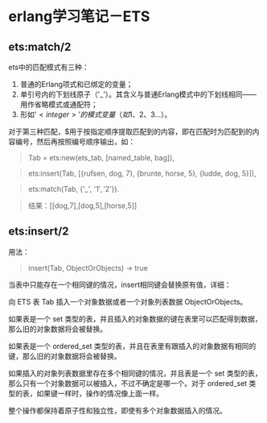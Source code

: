 erlang学习笔记－ETS
===

ets:match/2
---
ets中的匹配模式有三种：
1. 普通的Erlang项式和已绑定的变量；
2. 单引号内的下划线原子（'_'）。其含义与普通Erlang模式中的下划线相同——用作省略模式或通配符；
3. 形如'$<integer>'的模式变量（如$1、$2、$3…）。

对于第三种匹配，$<integer>用于按指定顺序提取匹配到的内容，即在匹配时为匹配到的内容编号，然后再按照编号顺序输出，如：

> Tab = ets:new(ets_tab, [named_table, bag]),

> ets:insert(Tab, [{rufsen, dog, 7}, {brunte, horse, 5}, {ludde, dog, 5}]),

> ets:match(Tab, {'_', '$1', '$2'}).

> 结果：[[dog,7],[dog,5],[horse,5]]

ets:insert/2
---
用法：
> insert(Tab, ObjectOrObjects) -> true

当表中只能存在一个相同键的情况，insert相同键会替换原有值，详细：

向 ETS 表 Tab 插入一个对象数据或者一个对象列表数据 ObjectOrObjects。

如果表是一个 set 类型的表，并且插入的对象数据的键在表里可以匹配得到数据，那么旧的对象数据将会被替换。

如果表是一个 ordered_set 类型的表，并且在表里有跟插入的对象数据有相同的键，那么旧的对象数据将会被替换。

如果插入的对象列表数据里存在多个相同键的情况，并且表是一个 set 类型的表，那么只有一个对象数据可以被插入，不过不确定是哪一个。对于 ordered_set 类型的表，如果键一样时，操作的情况像上面一样。

整个操作都保持着原子性和独立性，即使有多个对象数据插入的情况。